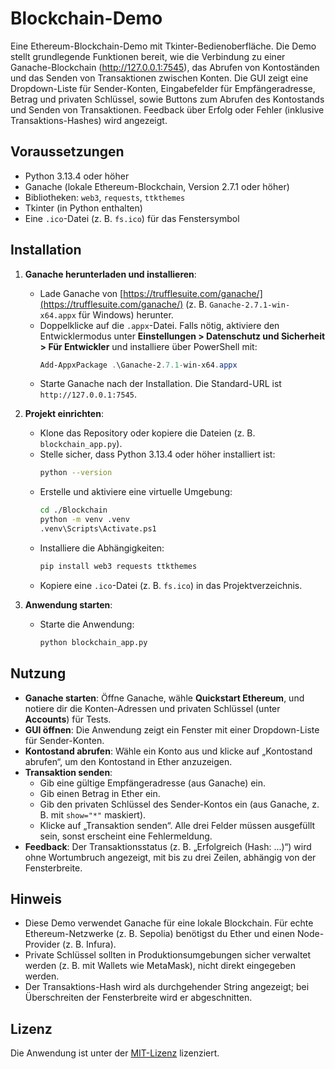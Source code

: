 # Blockchain-Demo

Eine Ethereum-Blockchain-Demo mit Tkinter-Bedienoberfläche.
Die Demo stellt grundlegende Funktionen bereit, wie die Verbindung zu einer Ganache-Blockchain (http://127.0.0.1:7545), das Abrufen von Kontoständen und das Senden von Transaktionen zwischen Konten. Die GUI zeigt eine Dropdown-Liste für Sender-Konten, Eingabefelder für Empfängeradresse, Betrag und privaten Schlüssel, sowie Buttons zum Abrufen des Kontostands und Senden von Transaktionen. Feedback über Erfolg oder Fehler (inklusive Transaktions-Hashes) wird angezeigt.

## Voraussetzungen
- Python 3.13.4 oder höher
- Ganache (lokale Ethereum-Blockchain, Version 2.7.1 oder höher)
- Bibliotheken: `web3`, `requests`, `ttkthemes`
- Tkinter (in Python enthalten)
- Eine `.ico`-Datei (z. B. `fs.ico`) für das Fenstersymbol

## Installation
1. **Ganache herunterladen und installieren**:
   - Lade Ganache von [https://trufflesuite.com/ganache/](https://trufflesuite.com/ganache/) (z. B. `Ganache-2.7.1-win-x64.appx` für Windows) herunter.
   - Doppelklicke auf die `.appx`-Datei. Falls nötig, aktiviere den Entwicklermodus unter **Einstellungen > Datenschutz und Sicherheit > Für Entwickler** und installiere über PowerShell mit:
     ```powershell
     Add-AppxPackage .\Ganache-2.7.1-win-x64.appx
     ```
   - Starte Ganache nach der Installation. Die Standard-URL ist `http://127.0.0.1:7545`.

2. **Projekt einrichten**:
   - Klone das Repository oder kopiere die Dateien (z. B. `blockchain_app.py`).
   - Stelle sicher, dass Python 3.13.4 oder höher installiert ist:
     ```bash
     python --version
     ```
   - Erstelle und aktiviere eine virtuelle Umgebung:
     ```bash
     cd ./Blockchain
     python -m venv .venv
     .venv\Scripts\Activate.ps1
     ```
   - Installiere die Abhängigkeiten:
     ```bash
     pip install web3 requests ttkthemes
     ```
   - Kopiere eine `.ico`-Datei (z. B. `fs.ico`) in das Projektverzeichnis.

3. **Anwendung starten**:
   - Starte die Anwendung:
     ```bash
     python blockchain_app.py
     ```

## Nutzung
- **Ganache starten**: Öffne Ganache, wähle **Quickstart Ethereum**, und notiere dir die Konten-Adressen und privaten Schlüssel (unter **Accounts**) für Tests.
- **GUI öffnen**: Die Anwendung zeigt ein Fenster mit einer Dropdown-Liste für Sender-Konten.
- **Kontostand abrufen**: Wähle ein Konto aus und klicke auf „Kontostand abrufen“, um den Kontostand in Ether anzuzeigen.
- **Transaktion senden**:
  - Gib eine gültige Empfängeradresse (aus Ganache) ein.
  - Gib einen Betrag in Ether ein.
  - Gib den privaten Schlüssel des Sender-Kontos ein (aus Ganache, z. B. mit `show="*"` maskiert).
  - Klicke auf „Transaktion senden“. Alle drei Felder müssen ausgefüllt sein, sonst erscheint eine Fehlermeldung.
- **Feedback**: Der Transaktionsstatus (z. B. „Erfolgreich (Hash: ...)“) wird ohne Wortumbruch angezeigt, mit bis zu drei Zeilen, abhängig von der Fensterbreite.

## Hinweis
- Diese Demo verwendet Ganache für eine lokale Blockchain. Für echte Ethereum-Netzwerke (z. B. Sepolia) benötigst du Ether und einen Node-Provider (z. B. Infura).
- Private Schlüssel sollten in Produktionsumgebungen sicher verwaltet werden (z. B. mit Wallets wie MetaMask), nicht direkt eingegeben werden.
- Der Transaktions-Hash wird als durchgehender String angezeigt; bei Überschreiten der Fensterbreite wird er abgeschnitten.

## Lizenz
Die Anwendung ist unter der [MIT-Lizenz](../LICENSE) lizenziert.